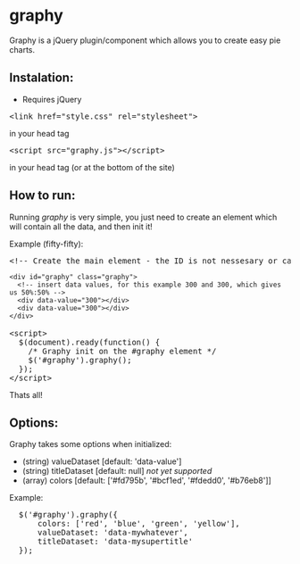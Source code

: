 graphy
======

Graphy is a jQuery plugin/component which allows you to create easy pie charts.

## Instalation:

* Requires jQuery

<pre>
&lt;link href="style.css" rel="stylesheet"&gt;
</pre> 
in your head tag
<pre>
&lt;script src="graphy.js"&gt;&lt;/script&gt;
</pre> 
in your head tag (or at the bottom of the site)


## How to run:

Running *graphy* is very simple, you just need to create an element which will contain all the data, and then init it!

Example (fifty-fifty):
<pre>
&lt;!-- Create the main element - the ID is not nessesary or can be various, but the class *must be* .graphy --&gt;
<code>
&lt;div id="graphy" class="graphy"&gt;
  &lt;!-- insert data values, for this example 300 and 300, which gives us 50%:50% --&gt;
  &lt;div data-value="300"&gt;&lt;/div&gt;
  &lt;div data-value="300"&gt;&lt;/div&gt;
&lt;/div>
</code>
&lt;script&gt;
  $(document).ready(function() {
	/* Graphy init on the #graphy element */
  	$('#graphy').graphy();
  });
&lt;/script&gt;
</pre>

Thats all!

## Options:

Graphy takes some options when initialized:
* (string) valueDataset [default: 'data-value']
* (string) titleDataset [default: null]  *not yet supported*
* (array) colors        [default: ['#fd795b', '#bcf1ed', '#fdedd0', '#b76eb8']]

Example:
<pre>
  $('#graphy').graphy({
      colors: ['red', 'blue', 'green', 'yellow'],
      valueDataset: 'data-mywhatever',
      titleDataset: 'data-mysupertitle'
  });
</pre>

